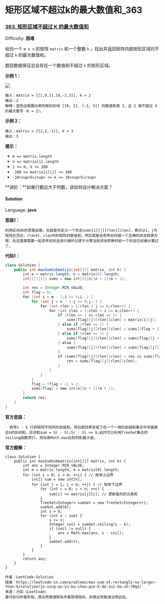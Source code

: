 # 矩形区域不超过k的最大数值和_363


### [363\. 矩形区域不超过 K 的最大数值和](https://leetcode-cn.com/problems/max-sum-of-rectangle-no-larger-than-k/)

Difficulty: **困难**


给你一个 `m x n` 的矩阵 `matrix` 和一个整数 `k` ，找出并返回矩阵内部矩形区域的不超过 `k` 的最大数值和。

题目数据保证总会存在一个数值和不超过 `k` 的矩形区域。

**示例 1：**

![](https://assets.leetcode.com/uploads/2021/03/18/sum-grid.jpg)

```
输入：matrix = [[1,0,1],[0,-2,3]], k = 2
输出：2
解释：蓝色边框圈出来的矩形区域 [[0, 1], [-2, 3]] 的数值和是 2，且 2 是不超过 k 的最大数字（k = 2）。
```

**示例 2：**

```
输入：matrix = [[2,2,-1]], k = 3
输出：3
```

**提示：**

*   `m == matrix.length`
*   `n == matrix[i].length`
*   `1 <= m, n <= 100`
*   `-100 <= matrix[i][j] <= 100`
*   `-10<sup>5</sup> <= k <= 10<sup>5</sup>`

**进阶：**如果行数远大于列数，该如何设计解决方案？


#### Solution

Language: **java**

**思路1：**

`利用区间db的思路去做，也就是先定义一个状态sums[i][j][rlen][clen]，表示以i，j为矩阵左顶点，rlen行，clen列的矩阵的数值和。然后就是去思考如何做一个正确的状态转换方程，在这里面需要一起思考如何去进行循环以便于计算当前状态转换时前一个状态已经被计算过了。`

**代码1：**

```java
class Solution {
    public int maxSumSubmatrix(int[][] matrix, int k) {
        int m = matrix.length, n = matrix[0].length;
        int[][][][] sums = new int[2][n][n + 1][m + 1];

        int res = Integer.MIN_VALUE;
        int flag = 0;
        for (int i = m - 1;i >= 0;i--) {
            for (int j = n - 1;j >= 0;j--) {
                for (int rlen = 1;rlen + j <= n;rlen++) {
                    for (int clen = 1;clen + i <= m;clen++) {
                        if (rlen == 1 && clen == 1) {
                            sums[flag][j][rlen][clen] = matrix[i][j];
                        } else if (rlen == 1) {
                            sums[flag][j][rlen][clen] = sums[(flag + 1) % 2][j][rlen][clen - 1] + matrix[i][j];
                        } else if (clen == 1) {
                            sums[flag][j][rlen][clen] = sums[flag][j + 1][rlen - 1][clen] + matrix[i][j];
                        } else {
                            sums[flag][j][rlen][clen] = sums[flag][j][1][clen] + sums[flag][j + 1][rlen - 1][clen];
                        }
                        if (sums[flag][j][rlen][clen] > res && sums[flag][j][rlen][clen] <= k) {
                            res = sums[flag][j][rlen][clen];
                        }
                    }
                }
            }
            flag = (flag + 1) % 2;
            sums[flag] = new int[n][n + 1][m + 1];
        }
        return res;
    }
}
```

**官方思路：**

`	枚举i - k 行的矩阵不同列的前缀和，而后题目便变成了在一个一维的前缀和集合中求最接近k的区间和。区间和sum = Sr - Sl;Sr - Sl <= k;此时可以利用TreeSet集合的ceiling函数求Sl，然后用Math.max比较的到最大值。 `

**官方题解：**

```
class Solution {
    public int maxSumSubmatrix(int[][] matrix, int k) {
        int ans = Integer.MIN_VALUE;
        int m = matrix.length, n = matrix[0].length;
        for (int i = 0; i < m; ++i) { // 枚举上边界
            int[] sum = new int[n];
            for (int j = i; j < m; ++j) { // 枚举下边界
                for (int c = 0; c < n; ++c) {
                    sum[c] += matrix[j][c]; // 更新每列的元素和
                }
                TreeSet<Integer> sumSet = new TreeSet<Integer>();
                sumSet.add(0);
                int s = 0;
                for (int v : sum) {
                    s += v;
                    Integer ceil = sumSet.ceiling(s - k);
                    if (ceil != null) {
                        ans = Math.max(ans, s - ceil);
                    }
                    sumSet.add(s);
                }
            }
        }
        return ans;
    }
}

作者：LeetCode-Solution
链接：https://leetcode-cn.com/problems/max-sum-of-rectangle-no-larger-than-k/solution/ju-xing-qu-yu-bu-chao-guo-k-de-zui-da-sh-70q2/
来源：力扣（LeetCode）
著作权归作者所有。商业转载请联系作者获得授权，非商业转载请注明出处。
```



